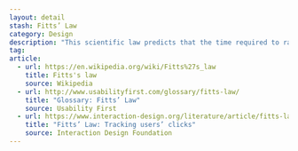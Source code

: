 ```yaml
---
layout: detail
stash: Fitts’ Law
category: Design
description: "This scientific law predicts that the time required to rapidly move to a target area is a function of the ratio between the distance to the target and the width of the target."
tag:
article:
  - url: https://en.wikipedia.org/wiki/Fitts%27s_law
    title: Fitts's law
    source: Wikipedia
  - url: http://www.usabilityfirst.com/glossary/fitts-law/
    title: "Glossary: Fitts’ Law"
    source: Usability First
  - url: https://www.interaction-design.org/literature/article/fitts-law-tracking-users-clicks
    title: "Fitts’ Law: Tracking users’ clicks"
    source: Interaction Design Foundation
---
```

